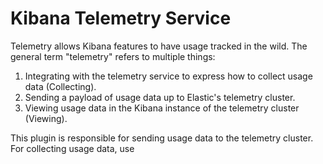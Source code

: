 # Kibana Telemetry Service

Telemetry allows Kibana features to have usage tracked in the wild. The general term "telemetry" refers to multiple things:

1. Integrating with the telemetry service to express how to collect usage data (Collecting).
2. Sending a payload of usage data up to Elastic's telemetry cluster.
3. Viewing usage data in the Kibana instance of the telemetry cluster (Viewing).

This plugin is responsible for sending usage data to the telemetry cluster. For collecting usage data, use 
